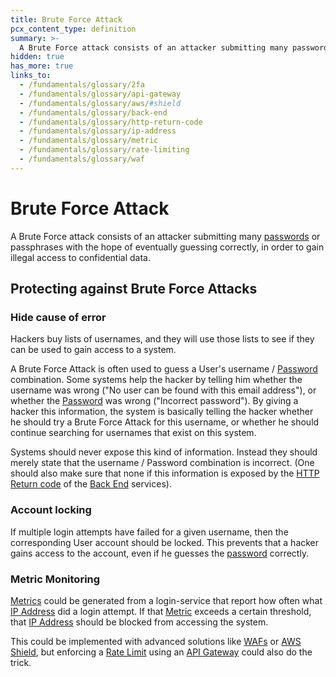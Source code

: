 ```yaml
---
title: Brute Force Attack
pcx_content_type: definition
summary: >-
  A Brute Force attack consists of an attacker submitting many passwords or passphrases with the hope of eventually guessing correctly, in order to gain illegal access to confidential data.
hidden: true
has_more: true
links_to:
  - /fundamentals/glossary/2fa
  - /fundamentals/glossary/api-gateway
  - /fundamentals/glossary/aws/#shield
  - /fundamentals/glossary/back-end
  - /fundamentals/glossary/http-return-code
  - /fundamentals/glossary/ip-address
  - /fundamentals/glossary/metric
  - /fundamentals/glossary/rate-limiting
  - /fundamentals/glossary/waf
---
```


# Brute Force Attack

A Brute Force attack consists of an attacker submitting many [passwords](/fundamentals/glossary/2fa/#passwords) or passphrases with the hope of eventually guessing correctly, in order to gain illegal access to confidential data.

## Protecting against Brute Force Attacks

### Hide cause of error

Hackers buy lists of usernames, and they will use those lists to see if they can be used to gain access to a system.

A Brute Force Attack is often used to guess a User's username / [Password](/fundamentals/glossary/2fa/#passwords) combination. Some systems help the hacker by telling him whether the username was wrong ("No user can be found with this email address"), or whether the [Password](/fundamentals/glossary/2fa/#passwords) was wrong ("Incorrect password"). By giving a hacker this information, the system is basically telling the hacker whether he should try a Brute Force Attack for this username, or whether he should continue searching for usernames that exist on this system.

Systems should never expose this kind of information. Instead they should merely state that the username / Password combination is incorrect. (One should also make sure that none if this information is exposed by the [HTTP Return code](/fundamentals/glossary/http-return-code) of the [Back End](/fundamentals/glossary/back-end) services).

### Account locking

If multiple login attempts have failed for a given username, then the corresponding User account should be locked. This prevents that a hacker gains access to the account, even if he guesses the [password](/fundamentals/glossary/2fa/#passwords) correctly.

### Metric Monitoring

[Metrics](/fundamentals/glossary/metric) could be generated from a login-service that report how often what [IP Address](/fundamentals/glossary/ip-address) did a login attempt. If that [Metric](/fundamentals/glossary/metric) exceeds a certain threshold, that [IP Address](/fundamentals/glossary/ip-address) should be blocked from accessing the system.

This could be implemented with advanced solutions like [WAFs](/fundamentals/glossary/waf) or [AWS Shield](/fundamentals/glossary/aws/#shield), but enforcing a [Rate Limit](/fundamentals/glossary/rate-limiting) using an [API Gateway](/fundamentals/glossary/api-gateway) could also do the trick.
